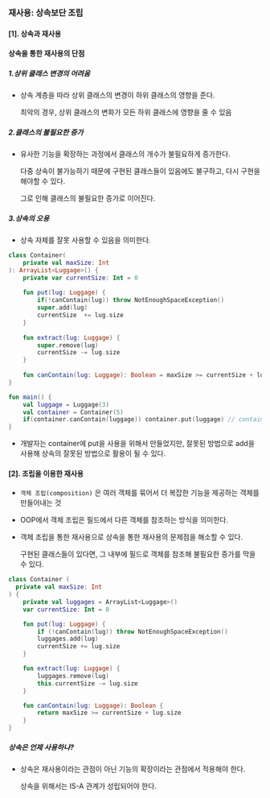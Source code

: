### 재사용: 상속보단 조립

#### [1]. 상속과 재사용

#### 상속을 통한 재사용의 단점

##### 1.상위 클래스 변경의 어려움

- 상속 계층을 따라 상위 클래스의 변경이 하위 클래스의 영향을 준다.

  최악의 경우, 상위 클래스의 변화가 모든 하위 클래스에 영향을 줄 수 있음

##### 2.클래스의 불필요한 증가

- 유사한 기능을 확장하는 과정에서 클래스의 개수가 불필요하게 증가한다.

  다중 상속이 불가능하기 때문에 구현된 클래스들이 있음에도 불구하고, 다시 구현을 해야할 수 있다.

  그로 인해 클래스의 불필요한 증가로 이어진다.

##### 3.상속의 오용

- 상속 자체를 잘못 사용할 수 있음을 의미한다.

```kotlin
class Container(
    private val maxSize: Int
): ArrayList<Luggage>() {
    private var currentSize: Int = 0
    
    fun put(lug: Luggage) {
        if(!canContain(lug)) throw NotEnoughSpaceException()
        super.add(lug)
        currentSize  += lug.size
    }
    
    fun extract(lug: Luggage) {
        super.remove(lug)
        currentSize -= lug.size
    }
    
    fun canContain(lug: Luggage): Boolean = maxSize >= currentSize + lug.size
}

fun main() {
    val luggage = Luggage(3)
    val container = Container(5)
    if(container.canContain(luggage)) container.put(luggage) // container.add(luggage)
}
```

- 개발자는 container에 put을 사용을 위해서 만들었지만, 잘못된 방법으로 add을 사용해 상속의 잘못된 방법으로 활용이 될 수 있다.

#### [2]. 조립을 이용한 재사용

- `객체 조립(composition)` 은 여러 객체를 묶어서 더 복잡한 기능을 제공하는 객체를 만들어내는 것

- OOP에서 객체 조립은 필드에서 다른 객체를 참조하는 방식을 의미한다.

- 객체 조립을 통한 재사용으로 상속을 통한 재사용의 문제점을 해소할 수 있다.

  구현된 클래스들이 있다면, 그 내부에 필드로 객체를 참조해 불필요한 증가를 막을 수 있다.
  
```kotlin
class Container (
  private val maxSize: Int
) {
    private val luggages = ArrayList<Luggage>()
    var currentSize: Int = 0

    fun put(lug: Luggage) {
        if (!canContain(lug)) throw NotEnoughSpaceException()
        luggages.add(lug)
        currentSize += lug.size
    }

    fun extract(lug: Luggage) {
        luggages.remove(lug)
        this.currentSize -= lug.size
    }

    fun canContain(lug: Luggage): Boolean {
        return maxSize >= currentSize + lug.size
    }
}
```

##### 상속은 언제 사용하나?

- 상속은 재사용이라는 관점이 아닌 기능의 확장이라는 관점에서 적용해야 한다.

  상속을 위해서는 IS-A 관계가 성립되어야 한다.
